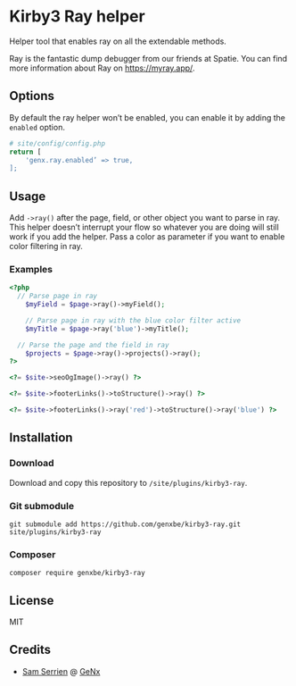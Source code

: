 # Kirby3 Ray helper

Helper tool that enables ray on all the extendable methods.

Ray is the fantastic dump debugger from our friends at Spatie. You can find more information about Ray on https://myray.app/.

## Options

By default the ray helper won’t be enabled, you can enable it by adding the `enabled` option.

```php
# site/config/config.php
return [
	'genx.ray.enabled’ => true,
];
```

## Usage

Add `->ray()` after the page, field, or other object you want to parse in ray. This helper doesn’t interrupt your flow so whatever you are doing will still work if you add the helper.
Pass a color as parameter if you want to enable color filtering in ray.

### Examples

```php
<?php
  // Parse page in ray
	$myField = $page->ray()->myField();

	// Parse page in ray with the blue color filter active
	$myTitle = $page->ray('blue')->myTitle();

  // Parse the page and the field in ray
	$projects = $page->ray()->projects()->ray();
?>

<?= $site->seoOgImage()->ray() ?>

<?= $site->footerLinks()->toStructure()->ray() ?>

<?= $site->footerLinks()->ray('red')->toStructure()->ray('blue') ?>
```

## Installation

### Download

Download and copy this repository to `/site/plugins/kirby3-ray`.

### Git submodule

```
git submodule add https://github.com/genxbe/kirby3-ray.git site/plugins/kirby3-ray
```

### Composer

```
composer require genxbe/kirby3-ray
```

## License

MIT

## Credits

- [Sam Serrien](https://github.com/samzzi) @ [GeNx](https://github.com/genxbe)
